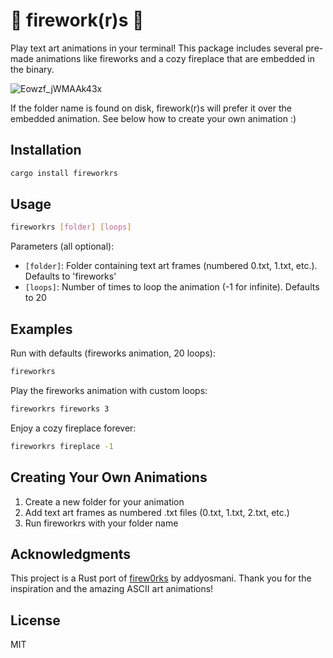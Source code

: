# 🦀 firework(r)s 🦀

Play text art animations in your terminal! This package includes several pre-made animations like fireworks and a cozy fireplace that are embedded in the binary.

![Eowzf_jWMAAk43x](https://github.com/user-attachments/assets/58d4c0ef-9f0b-49ae-80f0-4e12db3e34f0)

If the folder name is found on disk, firework(r)s will prefer it over the embedded animation. See below how to create your own animation :)

## Installation

```bash
cargo install fireworkrs
```

## Usage

```bash
fireworkrs [folder] [loops]
```

Parameters (all optional):
- `[folder]`: Folder containing text art frames (numbered 0.txt, 1.txt, etc.). Defaults to 'fireworks'
- `[loops]`: Number of times to loop the animation (-1 for infinite). Defaults to 20

## Examples

Run with defaults (fireworks animation, 20 loops):
```bash
fireworkrs
```

Play the fireworks animation with custom loops:
```bash
fireworkrs fireworks 3
```

Enjoy a cozy fireplace forever:
```bash
fireworkrs fireplace -1
```

## Creating Your Own Animations

1. Create a new folder for your animation
2. Add text art frames as numbered .txt files (0.txt, 1.txt, 2.txt, etc.)
3. Run fireworkrs with your folder name

## Acknowledgments

This project is a Rust port of [firew0rks](https://github.com/addyosmani/firew0rks) by addyosmani. Thank you for the inspiration and the amazing ASCII art animations!

## License

MIT
